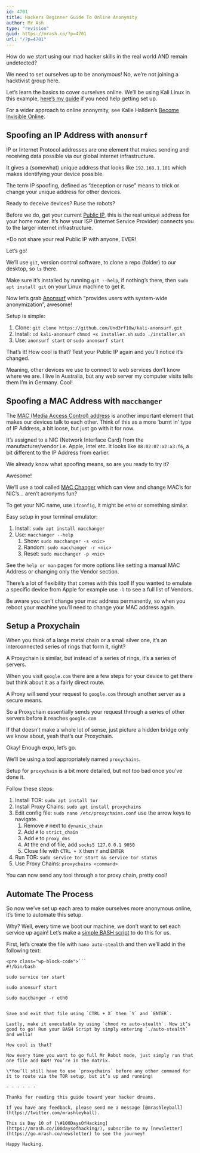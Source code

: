 ```yaml
---
id: 4701
title: Hackers Beginner Guide To Online Anonymity
author: Mr Ash
type: "revision"
guid: https://mrash.co/?p=4701
url: "/?p=4701"
---
```


How do we start using our mad hacker skills in the real world AND remain undetected?

We need to set ourselves up to be anonymous! No, we’re not joining a hacktivist group here.

Let’s learn the basics to cover ourselves online. We’ll be using Kali Linux in this example, [here’s my guide](https://mrash.co/kali-linux-wsl-without-microsoft-store/) if you need help getting set up.

For a wider approach to online anonymity, see Kalle Hallden’s [Become Invisible Online](https://youtu.be/S4E4yAktjug).

## Spoofing an IP Address with `anonsurf`

IP or Internet Protocol addresses are one element that makes sending and receiving data possible via our global internet infrastructure.

It gives a (somewhat) unique address that looks like `192.168.1.101` which makes identifying your device possible.

The term IP spoofing, defined as “deception or ruse” means to trick or change your unique address for other devices.

Ready to deceive devices? Ruse the robots?

Before we do, get your current [Public IP](https://whatismyipaddress.com/), this is the real unique address for your home router. It’s how your ISP (Internet Service Provider) connects you to the larger internet infrastructure.

\*Do not share your real Public IP with anyone, EVER!

Let’s go!

We’ll use `git`, version control software, to clone a repo (folder) to our desktop, so `ls` there.

Make sure it’s installed by running `git --help`, if nothing’s there, then `sudo apt install git` on your Linux machine to get it.

Now let’s grab [Anonsurf](https://linuxhint.com/anonsurf/) which “provides users with system-wide anonymization”, awesome!

Setup is simple:

1. Clone: `git clone https://github.com/Und3rf10w/kali-anonsurf.git`
2. Install: `cd kali-anonsurf` `chmod +x installer.sh` `sudo ./installer.sh`
3. Use: `anonsurf start` or `sudo anonsurf start`

That’s it! How cool is that? Test your Public IP again and you’ll notice it’s changed.

Meaning, other devices we use to connect to web services don’t know where we are. I live in Australia, but any web server my computer visits tells them I’m in Germany. Cool!

## Spoofing a MAC Address with `macchanger`

The [MAC (Media Access Control) address](https://en.wikipedia.org/wiki/MAC_address) is another important element that makes our devices talk to each other. Think of this as a more ‘burnt in’ type of IP Address, a bit loose, but just go with it for now.

It’s assigned to a NIC (Network Interface Card) from the manufacturer/vendor i.e. Apple, Intel etc. It looks like `08:02:07:a2:a3:f6`, a bit different to the IP Address from earlier.

We already know what spoofing means, so are you ready to try it?

Awesome!

We’ll use a tool called [MAC Changer](https://www.hacknos.com/macchanger-in-kali-linux/) which can view and change MAC’s for NIC’s… aren’t acronyms fun?

To get your NIC name, use `ifconfig`, it might be `eth0` or something similar.

Easy setup in your terminal emulator:

1. Install: `sudo apt install macchanger`
2. Use: `macchanger --help`
    1. Show: `sudo macchanger -s <nic>`
    2. Random: `sudo macchanger -r <nic>`
    3. Reset: `sudo macchanger -p <nic>`

See the `help or man` pages for more options like setting a manual MAC Address or changing only the Vendor section.

There’s a lot of flexibility that comes with this tool! If you wanted to emulate a specific device from Apple for example use `-l` to see a full list of Vendors.

Be aware you can’t change your mac address permanently, so when you reboot your machine you’ll need to change your MAC address again.

## Setup a Proxychain

When you think of a large metal chain or a small silver one, it’s an interconnected series of rings that form it, right?

A Proxychain is similar, but instead of a series of rings, it’s a series of servers.

When you visit `google.com` there are a few steps for your device to get there but think about it as a fairly direct route.

A Proxy will send your request to `google.com` through another server as a secure means.

So a Proxychain essentially sends your request through a series of other servers before it reaches `google.com`

If that doesn’t make a whole lot of sense, just picture a hidden bridge only we know about, yeah that’s our Proxychain.

Okay! Enough expo, let’s go.

We’ll be using a tool appropriately named `proxychains`.

Setup for `proxychain` is a bit more detailed, but not too bad once you’ve done it.

Follow these steps:

1. Install TOR: `sudo apt install tor`
2. Install Proxy Chains: `sudo apt install proxychains`
3. Edit config file: `sudo nano /etc/proxychains.conf` use the arrow keys to navigate.
    1. Remove `#` next to `dynamic_chain`
    2. Add `#` to `strict_chain`
    3. Add `#` to `proxy_dns`
    4. At the end of file, add `socks5 127.0.0.1 9050`
    5. Close file with `CTRL + X` then `Y` and `ENTER`
4. Run TOR: `sudo service tor start && service tor status`
5. Use Proxy Chains: `proxychains <command>`

You can now send any tool through a tor proxy chain, pretty cool!

## Automate The Process

So now we’ve set up each area to make ourselves more anonymous online, it’s time to automate this setup.

Why? Well, every time we boot our machine, we don’t want to set each service up again! Let’s make a [simple BASH script](https://www.linux.com/training-tutorials/writing-simple-bash-script/) to do this for us.

First, let’s create the file with `nano auto-stealth` and then we’ll add in the following text:

```
<pre class="wp-block-code">```
#!/bin/bash

sudo service tor start

sudo anonsurf start

sudo macchanger -r eth0
```
```

Save and exit that file using `CTRL + X` then `Y` and `ENTER`.

Lastly, make it executable by using `chmod +x auto-stealth`. Now it’s good to go! Run your BASH Script by simply entering `./auto-stealth` and wella!

How cool is that?

Now every time you want to go full Mr Robot mode, just simply run that one file and BAM! You’re in the matrix.

\*You’ll still have to use `proxychains` before any other command for it to route via the TOR setup, but it’s up and running!

- - - - - -

Thanks for reading this guide toward your hacker dreams.

If you have any feedback, please send me a message [@mrashleyball](https://twitter.com/mrashleyball).

This is Day 10 of [\#100DaysOfHacking](https://mrash.co/100daysofhacking/), subscribe to my [newsletter](https://go.mrash.co/newsletter) to see the journey!

Happy Hacking.